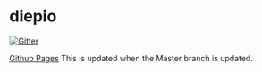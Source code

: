 # diepio
[![Gitter](https://badges.gitter.im/SharkFinProductions/diepio.svg)](https://gitter.im/SharkFinProductions/diepio?utm_source=badge&utm_medium=badge&utm_campaign=pr-badge)

[Github Pages](https://sharkfinproductions.github.io/diepio/) This is updated when the Master branch is updated.
